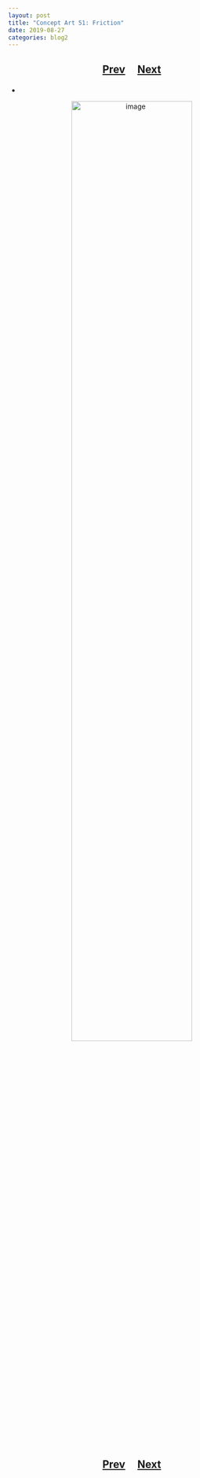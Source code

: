 ```yaml
---
layout: post
title: "Concept Art 51: Friction"
date: 2019-08-27
categories: blog2
---
```


<h2>
  <p style="text-align:center;">
    <a href="/wingsofthechorus/archive/2019/05/11/conceptart50">Prev</a>
    &nbsp;&nbsp;&nbsp;
    <a href="/wingsofthechorus/archive/2019/09/25/conceptart52">Next</a>
  </p>
</h2>

-

<p style="text-align:center;">
  <img src="/wingsofthechorus/images/conceptart/ca51.png" width="70%" alt="image"/>
</p>

<h2>
  <p style="text-align:center;">
    <a href="/wingsofthechorus/archive/2019/05/11/conceptart50">Prev</a>
    &nbsp;&nbsp;&nbsp;
    <a href="/wingsofthechorus/archive/2019/09/25/conceptart52">Next</a>
  </p>
</h2>
